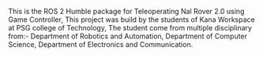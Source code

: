 This is the ROS 2 Humble package for Teleoperating Nal Rover 2.0 using Game Controller, 
This project was build by the students of Kana Workspace at PSG college of Technology,
 The student come from multiple disciplinary from:-
    Department of Robotics and Automation, 
    Department of Computer Science, 
    Department of Electronics and Communication. 
